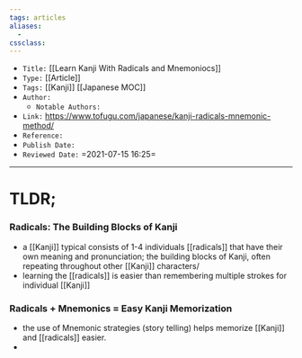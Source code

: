 ```yaml
---
tags: articles
aliases:
  - 
cssclass: 
---
```


- `Title:` [[Learn Kanji  With Radicals and Mnemoniocs]]
- `Type:` [[Article]]
- `Tags:`  [[Kanji]] [[Japanese MOC]]
- `Author:` 
	- `Notable Authors:` 
- `Link:` https://www.tofugu.com/japanese/kanji-radicals-mnemonic-method/
- `Reference:` 
- `Publish Date:` 
- `Reviewed Date:` =2021-07-15 16:25= 

---

# TLDR;

### Radicals: The Building Blocks of Kanji

- a [[Kanji]] typical consists of 1-4 individuals [[radicals]] that have their own meaning and pronunciation; the building blocks of Kanji, often repeating throughout other [[Kanji]] characters/
- learning the [[radicals]] is easier than remembering multiple strokes for individual [[Kanji]]

### Radicals + Mnemonics = Easy Kanji Memorization
- the use of Mnemonic strategies (story telling) helps memorize [[Kanji]] and [[radicals]] easier. 
- 